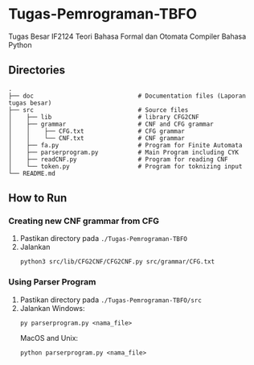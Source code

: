 # Tugas-Pemrograman-TBFO
Tugas Besar IF2124 Teori Bahasa Formal dan Otomata Compiler Bahasa Python

## Directories
    .
    ├── doc                             # Documentation files (Laporan tugas besar)
    ├── src                             # Source files
    │    ├── lib                        # library CFG2CNF
    │    ├── grammar                    # CNF and CFG grammar
    │    │    ├── CFG.txt               # CFG grammar
    │    │    └── CNF.txt               # CNF grammar
    │    ├── fa.py                      # Program for Finite Automata
    │    ├── parserprogram.py           # Main Program including CYK
    │    ├── readCNF.py                 # Program for reading CNF
    │    └── token.py                   # Program for toknizing input
    └── README.md

## How to Run

### Creating new CNF grammar from CFG
1. Pastikan directory pada `./Tugas-Pemrograman-TBFO`
2. Jalankan
    ```
    python3 src/lib/CFG2CNF/CFG2CNF.py src/grammar/CFG.txt    
    ```

### Using Parser Program
1. Pastikan directory pada `./Tugas-Pemrograman-TBFO/src`
2. Jalankan
    Windows:
    ```
    py parserprogram.py <nama_file>
    ```
    MacOS and Unix:
    ```
    python parserprogram.py <nama_file>
    ```